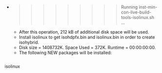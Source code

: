 * >>>>>>>>> Running inst-min-con-live-build-tools-isolinux.sh ...
  * After this operation, 212 kB of additional disk space will be used.
  * Install isolinux to get isohdpfx.bin and isolinux.bin in order to create isohybrid.
  * Disk size = 1408732K. Space Used = 372K. Runtime = 00:00:00:00.
  * The following NEW packages will be installed:
  ```bash
isolinux
  ```
